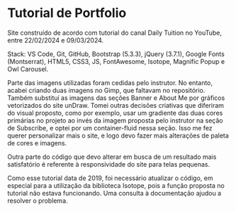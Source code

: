 # Tutorial de Portfolio

Site construído de acordo com tutorial do canal Daily Tuition no YouTube, entre 22/02/2024 e 09/03/2024.</br>

Stack: VS Code, Git, GitHub, Bootstrap (5.3.3), jQuery (3.7.1), Google Fonts (Montserrat), HTML5, CSS3, JS, FontAwesome, Isotope, Magnific Popup e Owl Carousel.</br>

Parte das imagens utilizadas foram cedidas pelo instrutor. No entanto, acabei criando duas imagens no Gimp, que faltavam no repositório. Também substituí as imagens das seções Banner e About Me por gráficos vetorizados do site unDraw. Tomei outras decisões criativas que diferiram do visual proposto, como por exemplo, usar um gradiente das duas cores primárias no projeto ao invés da imagem proposta pelo instrutor na seção de Subscribe, e optei por um container-fluid nessa seção. Isso me fez querer personalizar mais o site, e logo devo fazer mais alterações de paleta de cores e imagens.</br>

Outra parte do código que devo alterar em busca de um resultado mais satisfatório é referente à responsividade do site para telas pequenas.</br>

Como esse tutorial data de 2019, foi necessário atualizar o código, em especial para a utilização da biblioteca Isotope, pois a função proposta no tutorial não estava funcionando. Uma consulta à documentação ajudou a resolver o problema.</br>